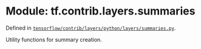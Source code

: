 <div itemscope itemtype="http://developers.google.com/ReferenceObject">
<meta itemprop="name" content="tf.contrib.layers.summaries" />
<meta itemprop="path" content="Stable" />
</div>

# Module: tf.contrib.layers.summaries



Defined in [`tensorflow/contrib/layers/python/layers/summaries.py`](https://www.tensorflow.org/code/tensorflow/contrib/layers/python/layers/summaries.py).

Utility functions for summary creation.


